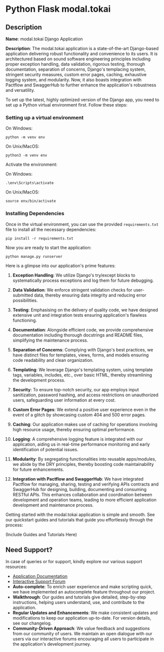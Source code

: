 # Python Flask modal.tokai

## Description

**Name**: modal.tokai Django Application

**Description**: The modal.tokai application is a state-of-the-art Django-based application delivering robust functionality and convenience to its users. It is architectured based on sound software engineering principles including proper exception handling, data validation, rigorous testing, thorough documentation, separation of concerns, Django's templacing system, stringent security measures, custom error pages, caching, exhaustive logging system, and modularity. Now, it also boasts integration with Pactflow and SwaggerHub to further enhance the application's robustness and versatility.

To set up the latest, highly optimized version of the Django app, you need to set up a Python virtual environment first. Follow these steps:

### Setting up a virtual environment

On Windows:
```
python -m venv env
```
On Unix/MacOS:
```
python3 -m venv env
```
Activate the environment:

On Windows:
```
.\env\Scripts\activate
```
On Unix/MacOS:
```
source env/bin/activate
```
### Installing Dependencies

Once in the virtual environment, you can use the provided `requirements.txt` file to install all the necessary dependencies:

```
pip install -r requirements.txt
```

Now you are ready to start the application:

```
python manage.py runserver
```

Here is a glimpse into our application's prime features:

1. **Exception Handling**: We utilize Django's try/except blocks to systematically process exceptions and log them for future debugging.

2. **Data Validation**: We enforce stringent validation checks for user-submitted data, thereby ensuring data integrity and reducing error possibilities.

3. **Testing**: Emphasising on the delivery of quality code, we have designed extensive unit and integration tests ensuring application's flawless functioning.

4. **Documentation**: Alongside efficient code, we provide comprehensive documentation including thorough docstrings and README files, simplifying the maintenance process.

5. **Separation of Concerns**: Complying with Django's best practices, we have distinct files for templates, views, forms, and models ensuring code readability and clean organization.

6. **Templating**: We leverage Django's templating system, using template tags, variables, includes, etc., over basic HTML, thereby streamlining the development process.

7. **Security**: To ensure top-notch security, our app employs input sanitization, password hashing, and access restrictions on unauthorized users, safeguarding user information at every cost.

8. **Custom Error Pages**: We extend a positive user experience even in the event of a glitch by showcasing custom 404 and 500 error pages.

9. **Caching**: Our application makes use of caching for operations involving high resource usage, thereby ensuring optimal performance.

10. **Logging**: A comprehensive logging feature is integrated with our application, aiding us in real-time performance monitoring and early identification of potential issues.

11. **Modularity**: By segregating functionalities into reusable apps/modules, we abide by the DRY principles, thereby boosting code maintainability for future enhancements.

12. **Integration with Pactflow and SwaggerHub**: We have integrated Pactflow for managing, sharing, testing and verifying APIs contracts and SwaggerHub for designing, building, documenting and consuming RESTful APIs. This enhances collaboration and coordination between development and operation teams, leading to more efficient application development and maintenance process.

Getting started with the modal.tokai application is simple and smooth. See our quickstart guides and tutorials that guide you effortlessly through the process:

(Include Guides and Tutorials Here)

## Need Support?

In case of queries or for support, kindly explore our various support resources:

- [Application Documentation](https://docs.modal.tokai.com)
- [Interactive Support Forum](https://ask.modal.tokai.com)
- **Auto-complete**: To enrich user experience and make scripting quick, we have implemented an autocomplete feature throughout our project.
- **Walkthrough**: Our guides and tutorials give detailed, step-by-step instructions, helping users understand, use, and contribute to the application.
- **Regular Updates and Enhancements**: We make consistent updates and modifications to keep our application up-to-date. For version details, see our changelog.
- **Community-Driven Approach**: We value feedback and suggestions from our community of users. We maintain an open dialogue with our users via our interactive forums encouraging all users to participate in the application's development journey.
